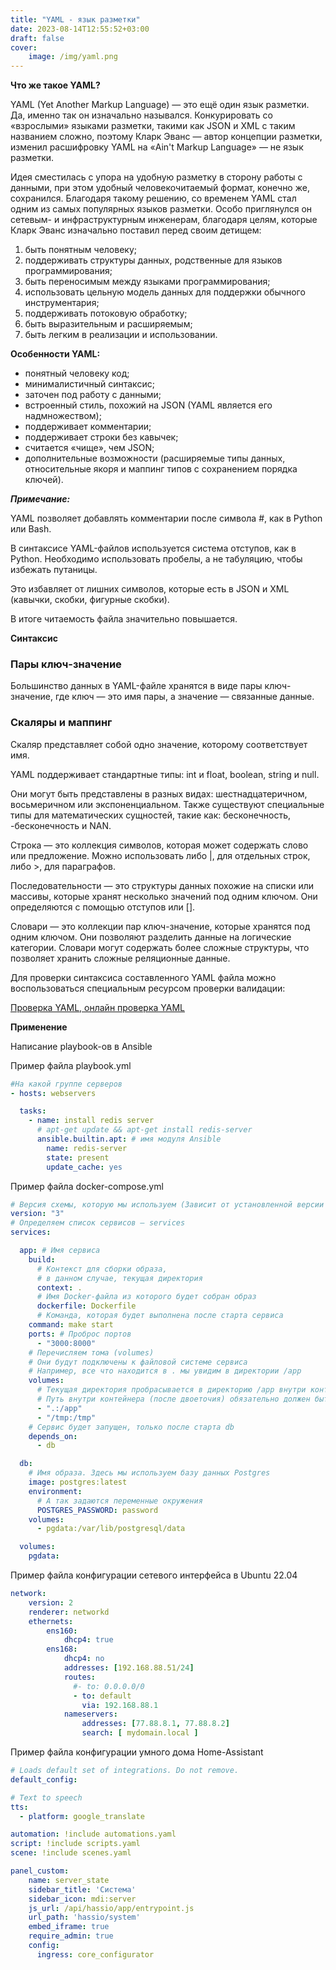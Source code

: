 ```yaml
---
title: "YAML - язык разметки"
date: 2023-08-14T12:55:52+03:00
draft: false
cover:
    image: /img/yaml.png
---
```


**Что же такое YAML?**

YAML (Yet Another Markup Language) — это ещё один язык разметки. Да, именно так он изначально назывался. Конкурировать со «взрослыми» языками разметки, такими как JSON и XML с таким названием сложно, поэтому Кларк Эванс — автор концепции разметки, изменил расшифровку YAML на «Ain't Markup Language» — не язык разметки.

Идея сместилась с упора на удобную разметку в сторону работы с данными, при этом удобный человекочитаемый формат, конечно же, сохранился. Благодаря такому решению, со временем YAML стал одним из самых популярных языков разметки. Особо приглянулся он сетевым- и инфраструктурным инженерам, благодаря целям, которые Кларк Эванс изначально поставил перед своим детищем:

1.  быть понятным человеку;
2.  поддерживать структуры данных, родственные для языков программирования;
3.  быть переносимым между языками программирования;
4.  использовать цельную модель данных для поддержки обычного инструментария;
5.  поддерживать потоковую обработку;
6.  быть выразительным и расширяемым;
7.  быть легким в реализации и использовании.

**Особенности YAML:**

-   понятный человеку код;
-   минималистичный синтаксис;
-   заточен под работу с данными;
-   встроенный стиль, похожий на JSON (YAML является его надмножеством);
-   поддерживает комментарии;
-   поддерживает строки без кавычек;
-   считается «чище», чем JSON;
-   дополнительные возможности (расширяемые типы данных, относительные якоря и маппинг типов с сохранением порядка ключей).

_**Примечание:**_

YAML позволяет добавлять комментарии после символа #, как в Python или Bash.

В синтаксисе YAML-файлов используется система отступов, как в Python. Необходимо использовать пробелы, а не табуляцию, чтобы избежать путаницы.

Это избавляет от лишних символов, которые есть в JSON и XML (кавычки, скобки, фигурные скобки).

В итоге читаемость файла значительно повышается.

**Синтаксис**

### Пары ключ-значение

Большинство данных в YAML-файле хранятся в виде пары ключ-значение, где ключ — это имя пары, а значение — связанные данные.

### Скаляры и маппинг

Скаляр представляет собой одно значение, которому соответствует имя.

YAML поддерживает стандартные типы: int и float, boolean, string и null.

Они могут быть представлены в разных видах: шестнадцатеричном, восьмеричном или экспоненциальном. Также существуют специальные типы для математических сущностей, такие как: бесконечность, -бесконечность и NAN.

Строка — это коллекция символов, которая может содержать слово или предложение. Можно использовать либо |, для отдельных строк, либо >, для параграфов.

Последовательности — это структуры данных похожие на списки или массивы, которые хранят несколько значений под одним ключом. Они определяются с помощью отступов или [].

Словари — это коллекции пар ключ-значение, которые хранятся под одним ключом. Они позволяют разделить данные на логические категории. Словари могут содержать более сложные структуры, что позволяет хранить сложные реляционные данные.

Для проверки синтаксиса составленного YAML файла можно воспользоваться специальным ресурсом проверки валидации:

[Проверка YAML, онлайн проверка YAML](https://wtools.io/ru/validate-yaml-online)

**Применение**

Написание playbook-ов в Ansible

Пример файла playbook.yml

```yaml
#На какой группе серверов
- hosts: webservers

  tasks:
    - name: install redis server
      # apt-get update && apt-get install redis-server
      ansible.builtin.apt: # имя модуля Ansible
        name: redis-server
        state: present
        update_cache: yes

```

Пример файла docker-compose.yml

```yaml
# Версия схемы, которую мы используем (Зависит от установленной версии docker).
version: "3"
# Определяем список сервисов — services
services:

  app: # Имя сервиса
    build:
      # Контекст для сборки образа,
      # в данном случае, текущая директория
      context: .
      # Имя Docker-файла из которого будет собран образ
      dockerfile: Dockerfile
      # Команда, которая будет выполнена после старта сервиса
    command: make start
    ports: # Проброс портов
      - "3000:8000"
    # Перечисляем тома (volumes)
    # Они будут подключены к файловой системе сервиса
    # Например, все что находится в . мы увидим в директории /app
    volumes:
      # Текущая директория пробрасывается в директорию /app внутри контейнера
      # Путь внутри контейнера (после двоеточия) обязательно должен быть абсолютным
      - ".:/app"
      - "/tmp:/tmp"
    # Сервис будет запущен, только после старта db
    depends_on:
      - db

  db:
    # Имя образа. Здесь мы используем базу данных Postgres
    image: postgres:latest
    environment:
      # А так задаются переменные окружения
      POSTGRES_PASSWORD: password
    volumes:
      - pgdata:/var/lib/postgresql/data

  volumes:
    pgdata:

```

Пример файла конфигурации сетевого интерфейса в Ubuntu 22.04

```yaml
network:
    version: 2
    renderer: networkd
    ethernets:
        ens160:
            dhcp4: true
        ens168:
            dhcp4: no
            addresses: [192.168.88.51/24]
            routes:
              #- to: 0.0.0.0/0
              - to: default
                via: 192.168.88.1
            nameservers:
                addresses: [77.88.8.1, 77.88.8.2]
                search: [ mydomain.local ]        

```

Пример файла конфигурации умного дома Home-Assistant

```yaml
# Loads default set of integrations. Do not remove.
default_config:

# Text to speech
tts:
  - platform: google_translate

automation: !include automations.yaml
script: !include scripts.yaml
scene: !include scenes.yaml

panel_custom:
    name: server_state
    sidebar_title: 'Система'
    sidebar_icon: mdi:server
    js_url: /api/hassio/app/entrypoint.js
    url_path: 'hassio/system'
    embed_iframe: true
    require_admin: true
    config:
      ingress: core_configurator

```